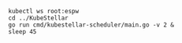 <!--kubestellar-scheduler-process-start-start-->
```shell
kubectl ws root:espw
cd ../KubeStellar
go run cmd/kubestellar-scheduler/main.go -v 2 &
sleep 45
```
<!--kubestellar-scheduler-process-start-end-->